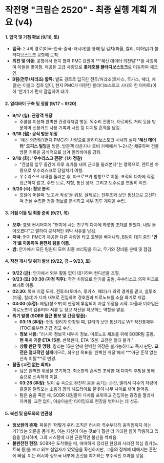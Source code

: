 # 작전명 "크림슨 2520" - 최종 실행 계획 개요 (v4)

#### 1. 입국 및 거점 확보 (9/16, 토)
- **입국:** `2-4`의 경로(미국-한국-중국-러시아)를 통해 팀 김치(파울, 칼리, 미하일)가 블라디보스토크 공항에 도착.
- **의전 및 이동:** 공항에서 현지 협력 PMC 요원이 **'혜신 데이터 의전팀'**을 사칭하여 이들을 맞이함. 제공된 고급 차량으로 **롯데호텔 블라디보스토크**로 이동하여 체크인.
- **B팀(전투/처리조) 합류:** 별도 경로로 입국한 전투/처리조(토마스, 루카스, 페터, 에밀)는 이들과 접촉 없이, 현지 PMC가 마련한 블라디보스토크 시내의 한 아파트(이하 '안가')에 먼저 잠입하여 대기.

#### 2. 알리바이 구축 및 정찰 (9/17 ~ 9/20)
- **9/17 (일): 관광객 위장**
    - 주말을 이용해 완벽한 관광객처럼 행동. 독수리 전망대, 아르바트 거리 등을 방문하며 신용카드 사용 기록과 사진 등 디지털 흔적을 남김.
- **9/18 (월): 공식 방문 위장**
    - '혜신 의전팀'(현지 PMC)의 차량으로 블라디보스토크 시내의 실제 **'혜신 데이터' 오피스 빌딩**을 방문. 방문객 라운지나 로비 카페에서 1~2시간 체류하며 건물 방문 기록을 공식적으로 남겨 알리바이를 강화.
- **9/19 (화): '우수리스크 관광' (1차 정찰)**
    - "컨설팅 업무 중간에 하루 휴가를 내어 근교를 둘러본다"는 명목으로, 렌트한 차량으로 우수리스크로 당일치기 여행.
    - 우수리스크 시내를 둘러본 후, 파크로브카 방향으로 이동. 표적의 다차에 직접 접근하지 않고, 주변 도로, 지형, 통신 상태, 그리고 도주로를 면밀히 확인.
- **9/20 (수): 정보 분석**
    - 호텔에 머물며 '보고서 작성'을 위장. 실제로는 전투조와 보안 통신으로 교신하며 전날 수집한 정찰 정보를 분석하고 세부 침투 계획을 수립.

#### 3. 거점 이동 및 최종 준비 (9/21, 목)
- **오후:** 호텔 컨시어지에 "현지에 사는 친구의 다차에 하룻밤 초대를 받았다. 내일 돌아오겠다"고 말하여 공식적인 외박 사유를 남김.
- **저녁:** 현지 PMC가 제공한 다른 차량을 타고 호텔을 빠져나와, B팀이 대기 중인 **'안가'로 이동하여 완전체 팀을 이룸.**
- **밤:** 안가에서 모든 팀원이 모여 최종 브리핑을 하고, 무기와 장비를 분배 및 점검.

#### 4. 작전 개시 및 위기 발생 (9/22, 금 ~ 9/23, 토)
- **9/22 (금):** 안가에서 외부 활동 없이 대기하며 컨디션을 조절.
- **9/23 (토) 00:30 (자정 직후):** 작전 차량으로 안가를 출발, 우수리스크 외곽 파크로브카로 이동.
- **02:30:** 목표 지점 도착. 전투조(토마스, 루카스, 페터)가 외곽 경계를 맡고, 침투조(파울, 칼리)가 다차 내부로 진입하여 경호원과 미로노프를 소음 화기로 제압.
- **03:00 (추정):** 에밀(청소부)이 현장에 투입되어 자살 위장을 시작. 파울과 미하일은 미로노프의 컴퓨터와 서류 등 정보 자산을 확보하는 역할을 맡음.
- **위기 발생 (SOBR 접근 통보 및 긴급 탈출):**
    - **03:15 (추정):** 현장 정리가 한창일 때, 칼리의 보안 통신기로 WF 작전통제부(TOC)로부터 긴급 경고 수신.
    - **정보 내용:** "러시아 정보국 내부자 정보. 미로노프 체포를 위해 SOBR팀 출동. **현 위치 기준 ETA 15분.** 반복한다, ETA 15분. 교전은 절대 불가."
    - **상황 판단 및 명령:** 칼리는 15분 안에 완벽한 위장은 불가능하다고 즉시 판단. **교전은 절대적인 실패**이므로, 최우선 목표를 '완벽한 위장'에서 **'아군 흔적 없는 신속 이탈'**로 변경.
- **탈출 (교전 없는 회피):**
    - 팀은 완벽한 위장을 포기하고, 최소한의 흔적만 조작한 채 다차의 후방을 통해 숲으로 신속하게 이탈.
    - **03:28 (추정):** 팀이 숲 속으로 완전히 몸을 숨기는 순간, 멀리서 다수의 차량이 흙길을 달려오는 소음과 함께 헤드라이트 불빛이 나무 사이로 새어 들어옴.
    - 팀은 숨을 죽인 채, SOBR 대원들이 다차를 포위하고 진입하는 광경을 멀리서 지켜봄. 교전 없이, 아슬아슬한 타이밍으로 현장을 벗어나는 데 성공.

#### 5. 복선 및 음모와의 연관성
- **정보원의 존재:** 파울은 '어떻게 우리 조직은 러시아 특수부대의 움직임까지 아는가?'라는 의문을 품게 됨. 이는 자신이 아는 것보다 훨씬 더 거대한 힘이 작용하고 있음을 암시하며, 그의 시스템에 대한 근원적인 불신을 싹틔움.
- **불완전한 현장:** SOBR은 도착했을 때, 애매하게 정리된 현장과 사라진 핵심 증거(노트북 등)를 보고 외부 침입자가 있었음을 확신하지만, 그들의 정체에 대해서는 혼란에 빠짐. 이는 러시아 정보국 내부에 혼선을 야기하는 부수적인 효과를 낳음.